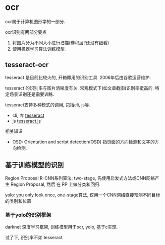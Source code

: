 # ocr
ocr属于计算机图形学的一部分.

ocr识别有两部分要点
1. 将图片分为不同大小进行扫描(卷积层?还没有细看)
2. 使用机器学习算法训练模型.

## tesseract-ocr
tesseract 是目前比较火的, 开箱即用的识别工具. 2006年后由谷歌运营维护.

tesseract 的识别率与图片清晰度有关. 常规模式下(如文章截图)识别率挺高的.
特定场景识别还是需要训练.

tesseract支持多种模式的调用, 包括cli, js等.

- cli, 库 [tesseract](https://github.com/tesseract-ocr/tesseract)
- js [tesseract.js](https://github.com/naptha/tesseract.js)

相关知识
- OSD: Orientation and script detection(OSD) 指页面的方向检测和文字的方向检测.

## 基于训练模型的识别
Region Proposal R-CNN系列算法: two-stage, 先使用启发式方法或CNN网络产生 Region Proposal, 然后
在 RP 上做分类和回归.

yolo: you only look once, one-stage算法, 仅用一个CNN网络直接预测不同目标的类别和位置

### 基于yolo的识别框架
darknet 深度学习框架, 训练模型用于ocr, yolo, 基于c实现.

试了下, 识别率不如 tesseract
